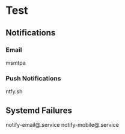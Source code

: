 # Test

## Notifications

### Email

msmtpa

### Push Notifications

ntfy.sh

## Systemd Failures

notify-email@.service
notify-mobile@.service
